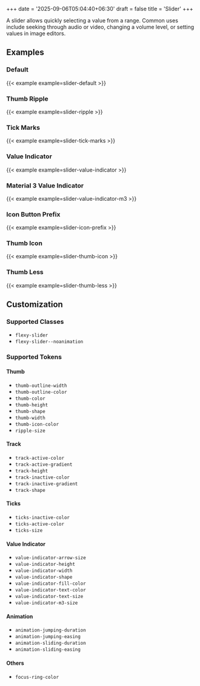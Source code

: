 +++
date = '2025-09-06T05:04:40+06:30'
draft = false
title = 'Slider'
+++

A slider allows quickly selecting a value from a range. Common uses include seeking through audio or video, changing a volume level, or setting values in image editors.

<!--more-->

## Examples

### Default

{{< example example=slider-default >}}

### Thumb Ripple

{{< example example=slider-ripple >}}

### Tick Marks

{{< example example=slider-tick-marks >}}

### Value Indicator

{{< example example=slider-value-indicator >}}

### Material 3 Value Indicator

{{< example example=slider-value-indicator-m3 >}}

### Icon Button Prefix

{{< example example=slider-icon-prefix >}}

### Thumb Icon

{{< example example=slider-thumb-icon >}}

### Thumb Less

{{< example example=slider-thumb-less >}}

## Customization

### Supported Classes

- `flexy-slider`
- `flexy-slider--noanimation`

### Supported Tokens

#### Thumb

- `thumb-outline-width`
- `thumb-outline-color`
- `thumb-color`
- `thumb-height`
- `thumb-shape`
- `thumb-width`
- `thumb-icon-color`
- `ripple-size`

#### Track

- `track-active-color`
- `track-active-gradient`
- `track-height`
- `track-inactive-color`
- `track-inactive-gradient`
- `track-shape`

#### Ticks

- `ticks-inactive-color`
- `ticks-active-color`
- `ticks-size`

#### Value Indicator

- `value-indicator-arrow-size`
- `value-indicator-height`
- `value-indicator-width`
- `value-indicator-shape`
- `value-indicator-fill-color`
- `value-indicator-text-color`
- `value-indicator-text-size`
- `value-indicator-m3-size`

#### Animation

- `animation-jumping-duration`
- `animation-jumping-easing`
- `animation-sliding-duration`
- `animation-sliding-easing`

#### Others

- `focus-ring-color`
